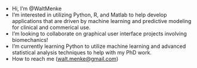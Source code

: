 - Hi, I’m @WaltMenke
- I’m interested in utilizing Python, R, and Matlab to help develop applications that are driven by machine learning and predictive modeling for clinical and commerical use.
- I’m looking to collaborate on graphical user interface projects involving biomechanics!
- I’m currently learning Python to utilize machine learning and advanced statistical analysis techniques to help with my PhD work. 
- How to reach me (walt.menke@gmail.com)

<!---
WaltMenke/WaltMenke is a ✨ special ✨ repository because its `README.md` (this file) appears on your GitHub profile.
You can click the Preview link to take a look at your changes.
--->
